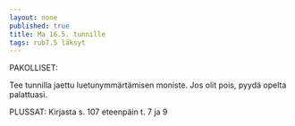 ```yaml
---
layout: none
published: true
title: Ma 16.5. tunnille
tags: rub7.5 läksyt
---
```

PAKOLLISET:

Tee tunnilla jaettu luetunymmärtämisen moniste. Jos olit pois, pyydä opelta palattuasi.

PLUSSAT:
Kirjasta s. 107 eteenpäin t. 7 ja 9

